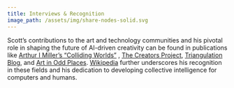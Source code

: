 ```yaml
---
title: Interviews & Recognition
image_path: /assets/img/share-nodes-solid.svg
---
```

Scott’s contributions to the art and technology communities and his pivotal role in shaping the future of AI-driven creativity can be found in publications like [Arthur I Miller’s “Colliding Worlds”](https://scottdraves.com/images/colliding-worlds-draves-profile.pdf) , [The Creators Project](http://thecreatorsproject.vice.com/blog/do-cyborgs-dream-of-electric-sheep), [Triangulation Blog](http://thecreatorsproject.vice.com/blog/do-cyborgs-dream-of-electric-sheep), and [Art in Odd Places](http://www.artinoddplaces.org/scott-draves-try-2/). [Wikipedia](https://en.wikipedia.org/wiki/Scott_Draves) further underscores his recognition in these fields and his dedication to developing collective intelligence for computers and humans.